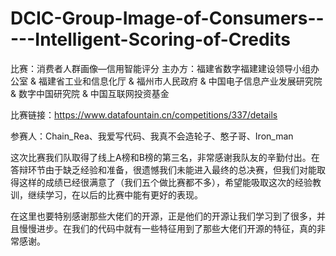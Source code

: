 # DCIC-Group-Image-of-Consumers-----Intelligent-Scoring-of-Credits
比赛：消费者人群画像—信用智能评分
主办方：福建省数字福建建设领导小组办公室 & 福建省工业和信息化厅 & 福州市人民政府 & 中国电子信息产业发展研究院 & 数字中国研究院 & 中国互联网投资基金

比赛链接：https://www.datafountain.cn/competitions/337/details

参赛人：Chain_Rea、我爱写代码、我真不会造轮子、憨子哥、Iron_man

这次比赛我们队取得了线上A榜和B榜的第三名，非常感谢我队友的辛勤付出。在答辩环节由于缺乏经验和准备，很遗憾我们未能进入最终的总决赛，但我们对能取得这样的成绩已经很满意了（我们五个做比赛都不多），希望能吸取这次的经验教训，继续学习，在以后的比赛中能有更好的表现。

在这里也要特别感谢那些大佬们的开源，正是他们的开源让我们学习到了很多，并且慢慢进步。在我们的代码中就有一些特征用到了那些大佬们开源的特征，真的非常感谢。
